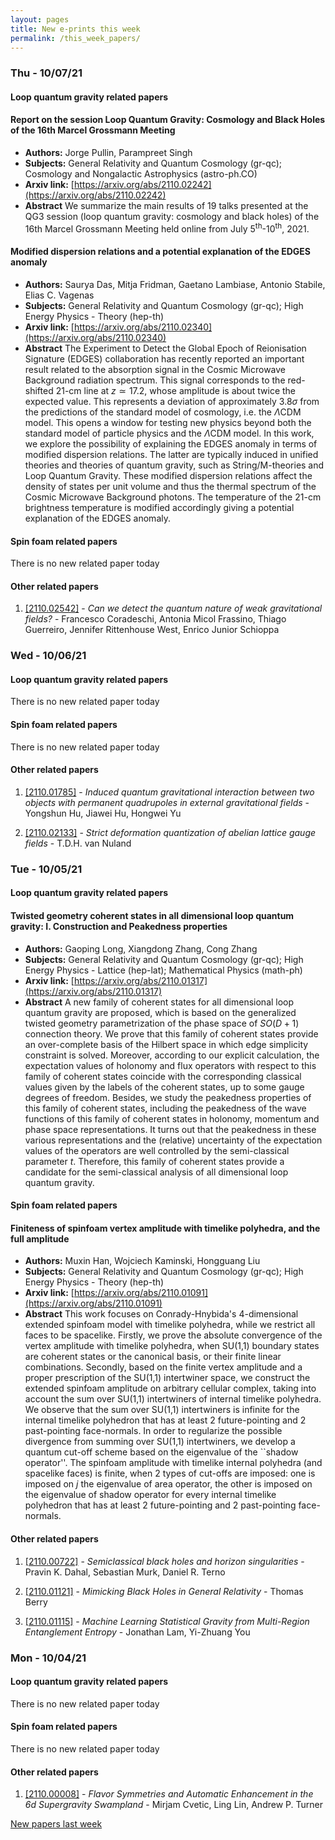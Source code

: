 ```yaml
---
layout: pages
title: New e-prints this week
permalink: /this_week_papers/
---
```




### Thu - 10/07/21

#### Loop quantum gravity related papers

#### **Report on the session Loop Quantum Gravity: Cosmology and Black Holes of  the 16th Marcel Grossmann Meeting**
 - **Authors:** Jorge Pullin, Parampreet Singh
 - **Subjects:** General Relativity and Quantum Cosmology (gr-qc); Cosmology and Nongalactic Astrophysics (astro-ph.CO)
 - **Arxiv link:** [https://arxiv.org/abs/2110.02242](https://arxiv.org/abs/2110.02242)
 - **Abstract**
 We summarize the main results of 19 talks presented at the QG3 session (loop quantum gravity: cosmology and black holes) of the 16th Marcel Grossmann Meeting held online from July $5^{\mathrm{th}}$-10$^{\mathrm{th}}$, 2021. 

#### **Modified dispersion relations and a potential explanation of the EDGES  anomaly**
 - **Authors:** Saurya Das, Mitja Fridman, Gaetano Lambiase, Antonio Stabile, Elias C. Vagenas
 - **Subjects:** General Relativity and Quantum Cosmology (gr-qc); High Energy Physics - Theory (hep-th)
 - **Arxiv link:** [https://arxiv.org/abs/2110.02340](https://arxiv.org/abs/2110.02340)
 - **Abstract**
 The Experiment to Detect the Global Epoch of Reionisation Signature (EDGES) collaboration has recently reported an important result related to the absorption signal in the Cosmic Microwave Background radiation spectrum. This signal corresponds to the red-shifted 21-cm line at $z \simeq 17.2$, whose amplitude is about twice the expected value. This represents a deviation of approximately $3.8\sigma$ from the predictions of the standard model of cosmology, i.e. the $\Lambda$CDM model. This opens a window for testing new physics beyond both the standard model of particle physics and the $\Lambda$CDM model. In this work, we explore the possibility of explaining the EDGES anomaly in terms of modified dispersion relations. The latter are typically induced in unified theories and theories of quantum gravity, such as String/M-theories and Loop Quantum Gravity. These modified dispersion relations affect the density of states per unit volume and thus the thermal spectrum of the Cosmic Microwave Background photons. The temperature of the 21-cm brightness temperature is modified accordingly giving a potential explanation of the EDGES anomaly. 

#### Spin foam related papers

There is no new related paper today 



#### Other related papers

1. [[2110.02542]](https://arxiv.org/abs/2110.02542) - *Can we detect the quantum nature of weak gravitational fields?* - Francesco Coradeschi, Antonia Micol Frassino, Thiago Guerreiro, Jennifer Rittenhouse West, Enrico Junior Schioppa



### Wed - 10/06/21

#### Loop quantum gravity related papers

There is no new related paper today 

#### Spin foam related papers

There is no new related paper today 



#### Other related papers

1. [[2110.01785]](https://arxiv.org/abs/2110.01785) - *Induced quantum gravitational interaction between two objects with  permanent quadrupoles in external gravitational fields* - Yongshun Hu, Jiawei Hu, Hongwei Yu

1. [[2110.02133]](https://arxiv.org/abs/2110.02133) - *Strict deformation quantization of abelian lattice gauge fields* - T.D.H. van Nuland



### Tue - 10/05/21

#### Loop quantum gravity related papers

#### **Twisted geometry coherent states in all dimensional loop quantum  gravity: I. Construction and Peakedness properties**
 - **Authors:** Gaoping Long, Xiangdong Zhang, Cong Zhang
 - **Subjects:** General Relativity and Quantum Cosmology (gr-qc); High Energy Physics - Lattice (hep-lat); Mathematical Physics (math-ph)
 - **Arxiv link:** [https://arxiv.org/abs/2110.01317](https://arxiv.org/abs/2110.01317)
 - **Abstract**
 A new family of coherent states for all dimensional loop quantum gravity are proposed, which is based on the generalized twisted geometry parametrization of the phase space of $SO(D+1)$ connection theory. We prove that this family of coherent states provide an over-complete basis of the Hilbert space in which edge simplicity constraint is solved. Moreover, according to our explicit calculation, the expectation values of holonomy and flux operators with respect to this family of coherent states coincide with the corresponding classical values given by the labels of the coherent states, up to some gauge degrees of freedom. Besides, we study the peakedness properties of this family of coherent states, including the peakedness of the wave functions of this family of coherent states in holonomy, momentum and phase space representations. It turns out that the peakedness in these various representations and the (relative) uncertainty of the expectation values of the operators are well controlled by the semi-classical parameter $t$. Therefore, this family of coherent states provide a candidate for the semi-classical analysis of all dimensional loop quantum gravity. 

#### Spin foam related papers

#### **Finiteness of spinfoam vertex amplitude with timelike polyhedra, and the  full amplitude**
 - **Authors:** Muxin Han, Wojciech Kaminski, Hongguang Liu
 - **Subjects:** General Relativity and Quantum Cosmology (gr-qc); High Energy Physics - Theory (hep-th)
 - **Arxiv link:** [https://arxiv.org/abs/2110.01091](https://arxiv.org/abs/2110.01091)
 - **Abstract**
 This work focuses on Conrady-Hnybida's 4-dimensional extended spinfoam model with timelike polyhedra, while we restrict all faces to be spacelike. Firstly, we prove the absolute convergence of the vertex amplitude with timelike polyhedra, when SU(1,1) boundary states are coherent states or the canonical basis, or their finite linear combinations. Secondly, based on the finite vertex amplitude and a proper prescription of the SU(1,1) intertwiner space, we construct the extended spinfoam amplitude on arbitrary cellular complex, taking into account the sum over SU(1,1) intertwiners of internal timelike polyhedra. We observe that the sum over SU(1,1) intertwiners is infinite for the internal timelike polyhedron that has at least 2 future-pointing and 2 past-pointing face-normals. In order to regularize the possible divergence from summing over SU(1,1) intertwiners, we develop a quantum cut-off scheme based on the eigenvalue of the ``shadow operator''. The spinfoam amplitude with timelike internal polyhedra (and spacelike faces) is finite, when 2 types of cut-offs are imposed: one is imposed on $j$ the eigenvalue of area operator, the other is imposed on the eigenvalue of shadow operator for every internal timelike polyhedron that has at least 2 future-pointing and 2 past-pointing face-normals. 



#### Other related papers

1. [[2110.00722]](https://arxiv.org/abs/2110.00722) - *Semiclassical black holes and horizon singularities* - Pravin K. Dahal, Sebastian Murk, Daniel R. Terno

1. [[2110.01121]](https://arxiv.org/abs/2110.01121) - *Mimicking Black Holes in General Relativity* - Thomas Berry

1. [[2110.01115]](https://arxiv.org/abs/2110.01115) - *Machine Learning Statistical Gravity from Multi-Region Entanglement  Entropy* - Jonathan Lam, Yi-Zhuang You



### Mon - 10/04/21

#### Loop quantum gravity related papers

There is no new related paper today 

#### Spin foam related papers

There is no new related paper today 



#### Other related papers

1. [[2110.00008]](https://arxiv.org/abs/2110.00008) - *Flavor Symmetries and Automatic Enhancement in the 6d Supergravity  Swampland* - Mirjam Cvetic, Ling Lin, Andrew P. Turner






[New papers last week]({{site.url}}/archived/weekly/pre-print/2021/10/04/archived_weekly_papers.html)